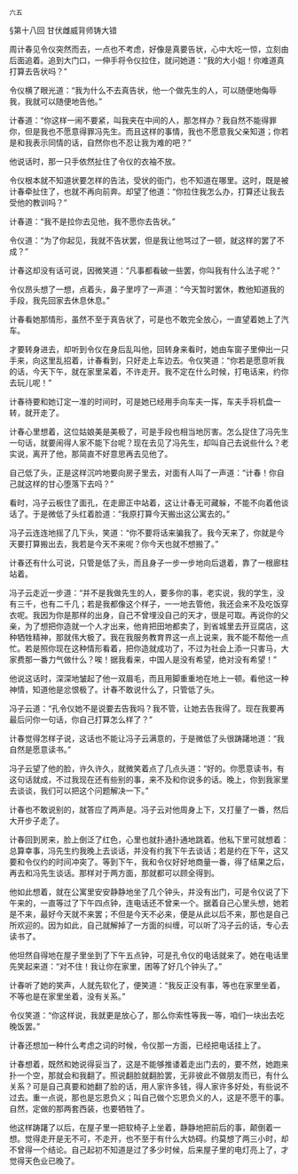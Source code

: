     六五 

   §第十八回 甘伏雌威背师铸大错

   周计春见令仪突然而去，一点也不考虑，好像是真要告状，心中大吃一惊，立刻由后面追着。追到大门口，一伸手将令仪拉住，就问她道：“我的大小姐！你难道真打算去告状吗？”

   令仪横了眼光道：“我为什么不去真告状，他一个做先生的人，可以随便地侮辱我，我就可以随便地告他。”

   计春道：“你这样一闹不要紧，叫我夹在中间的人，那怎样办？我自然不能得罪你，但是我也不愿意得罪冯先生。而且这样的事情，我也不愿意我父亲知道；你若是和我表示同情的话，自然你也不忍让我为难的吧？”

   他说话时，那一只手依然扯住了令仪的衣袖不放。

   令仪根本就不知道状要怎样的告法，受状的衙门，也不知道在哪里。这时，既是被计春牵扯住了，也就不再向前奔。却望了他道：“你拉住我怎么办，打算还让我去受他的教训吗？”

   计春道：“我不是拉你去见他，我不愿你去告状。”

   令仪道：“为了你起见，我就不告状罢，但是我让他骂过了一顿，就这样的罢了不成？”

   计春这却没有话可说，因微笑道：“凡事都看破一些罢，你叫我有什么法子呢？”

   令仪昂头想了一想，点着头，鼻子里哼了一声道：“今天暂时罢休，教他知道我的手段，我先回家去休息休息。”

   计春看她那情形，虽然不至于真告状了，可是也不敢完全放心，一直望着她上了汽车。

   才要转身进去，却听到令仪在身后乱叫他，回转身来看时，她由车窗子里伸出一只手来，向这里乱招着，计春看到，只好走上车边去。令仪笑道：“你若是愿意听我的话，今天下午，就在家里呆着，不许走开。我不定在什么时候，打电话来，约你去玩儿呢！”

   计春待要和她订定一准的时间时，可是她已经用手向车夫一挥，车夫手将机盘一转，就开走了。

   计春心里想着，这位姑娘美是美极了，可是手段也相当地厉害。怎么捉住了冯先生一句话，就要闹得人家不能下台呢？现在去见了冯先生，却叫自己去说些什么？老实说，离开了他，那简直不好意思再去见他了。

   自己低了头，正是这样沉吟地要向房子里去，对面有人叫了一声道：“计春！你自己就这样的甘心堕落下去吗？”

   看时，冯子云板住了面孔，在走廊正中站着，这让计春无可藏躲，不能不向着他谈话了。于是微低了头红着脸道：“我原打算今天搬出这公寓去的。”

   冯子云连连地摇了几下头，笑道：“你不要将话来骗我了。我今天来了，你就是今天要打算搬出去，我若是今天不来呢？你今天也就不想搬了。”

   计春还有什么可说，只管是低了头，而且身子一步一步地向后退着，靠了一根廊柱站着。

   冯子云走近一步道：“并不是我做先生的人，要多你的事，老实说，我的学生，没有三千，也有二千几；若是我都像这个样子，一一地去管他，我还会来不及吃饭穿衣呢。我因为你是那样的出身，自己不曾埋没自己的天才，很是可取。再说你的父亲，为了想把你造就一个人才出来，他肯把田地都卖了，到省城里去开豆腐店，这种牺牲精神，那就伟大极了。我在我服务教育界这一点上说来，我不能不帮他一点忙。若是照你现在这种情形看着，把你造就成功了，不过为社会上添一只害马，大家费那一番力气做什么？唉！据我看来，中国人是没有希望，绝对没有希望！”

   他说这话时，深深地皱起了他一双眉毛，而且用脚重重地在地上一顿。看他这一种神情，知道他是忿恨极了。计春不敢说什么了，只管低了头。

   冯子云道：“孔令仪她不是说要去告我吗？我不管，让她去告我得了。现在我要再最后问你一句话，你自己打算怎么样了？”

   计春觉得怎样子说，这话也不能让冯子云满意的，于是微低了头很踌躇地道：“我自然是愿意读书。”

   冯子云望了他的脸，许久许久，就微笑着点了几点头道：“好的。你愿意读书，有这句话就成，不过我现在还有些别的事，来不及和你说多的话。晚上，你到我家里去谈谈，我们可以把这个问题解决一下。”

   计春也不敢说别的，就答应了两声是。冯子云对他周身上下，又打量了一番，然后大开步子走了。

   计春回到房来，脸上倒泛了红色，心里也就扑通扑通地跳着。他私下里可就想着：总算幸事，冯先生约我晚上去谈话，并没有约我下午去谈话；若是约在下午，这又要和令仪约的时间冲突了。等到下午，我和令仪好好地商量一番，得了结果之后，再去和冯先生谈话。那样对于两方面，那就都可以顾全得到。

   他如此想着，就在公寓里安安静静地坐了几个钟头，并没有出门，可是令仪说了下午来的，一直等过了下午四点钟，连电话还不曾来一个。据着自己心里头想，她若是不来，最好今天就不来罢；不但是今天不必来，便是从此以后不来，那也是自己所欢迎的。因为如此，自己就解掉了一方面的纠缠，可以听了冯子云的话，专心去读书了。

   他坦然自得地在屋子里坐到了下午五点钟，可是孔令仪的电话就来了。她在电话里先笑起来道：“对不住！我让你在家里，困等了好几个钟头了。”

   计春听了她的笑声，人就先软化了，便笑道：“我反正没有事，等也在家里坐着，不等也是在家里坐着，没有关系。”

   令仪笑道：“你这样说，我就更是放心了，那么你索性等我一等，咱们一块出去吃晚饭罢。”

   计春还想加一种什么考虑之词的时候，令仪那一方面，已经把电话挂上了。

   计春想着，既然和她说得妥当了，这是不能够推诿着走出门去的，要不然，她跑来扑一个空，那就会和我翻了。照说翻脸就翻脸罢，无非彼此不做朋友而已，有什么关系？可是自己真要和她翻了脸的话，用人家许多钱，得人家许多好处，有些说不过去。重一点说，那也是忘恩负义；叫自己做个忘恩负义的人，这是不愿干的事。自然，定做的那两套西装，也要牺牲了。

   他这样踌躇了以后，在屋子里一把软椅子上坐着，静静地把前后的事，颠倒着一想。觉得走开是无不可，不走开，也不至于有什么大妨碍。约莫想了两三小时，却不曾得一个结论。自己起初不知道是过了多少时候，后来屋子里的电灯亮上了，才觉得天色业已晚了。

